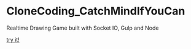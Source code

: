 # CloneCoding_CatchMindIfYouCan
Realtime Drawing Game built with Socket IO, Gulp and Node

[try it!](https://rocky-reaches-40650.herokuapp.com/)
